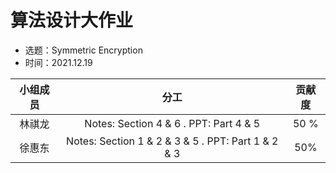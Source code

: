 # 算法设计大作业

* 选题：Symmetric Encryption
* 时间：2021.12.19

| 小组成员 | 分工 | 贡献度 |
| :--: | :--: | :--: |
| 林祺龙 | Notes: Section 4 & 6 . PPT: Part 4 & 5 | 50 % | 
| 徐惠东 | Notes: Section 1 & 2 & 3 & 5 . PPT: Part 1 & 2 & 3 | 50% | 

